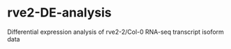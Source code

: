 # rve2-DE-analysis
Differential expression analysis of rve2-2/Col-0 RNA-seq transcript isoform data

